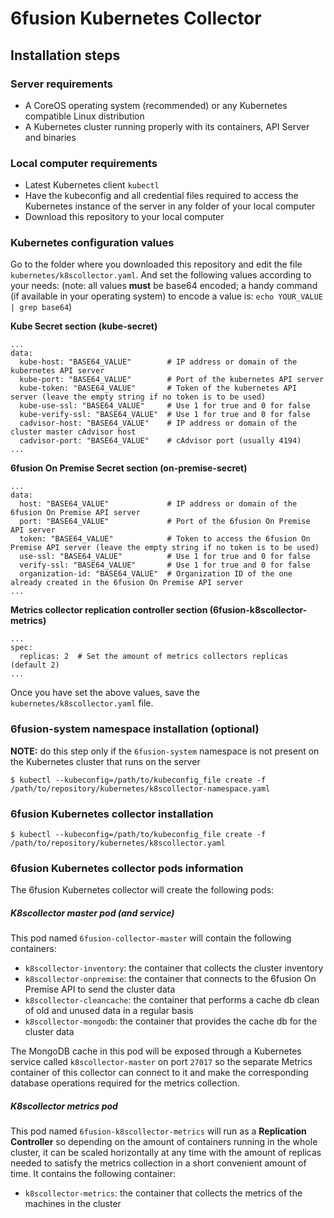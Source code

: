 # 6fusion Kubernetes Collector

## Installation steps

### Server requirements

* A CoreOS operating system (recommended) or any Kubernetes compatible Linux distribution
* A Kubernetes cluster running properly with its containers, API Server and binaries

### Local computer requirements

* Latest Kubernetes client `kubectl`
* Have the kubeconfig and all credential files required to access the Kubernetes instance of the server in any folder of your local computer
* Download this repository to your local computer

### Kubernetes configuration values
Go to the folder where you downloaded this repository and edit the file `kubernetes/k8scollector.yaml`. And set the following values according to your needs:
(note: all values **must** be base64 encoded; a handy command (if available in your operating system) to encode a value is: `echo YOUR_VALUE | grep base64`)

**Kube Secret section (kube-secret)**
```
...
data:
  kube-host: "BASE64_VALUE"        # IP address or domain of the kubernetes API server
  kube-port: "BASE64_VALUE"        # Port of the kubernetes API server
  kube-token: "BASE64_VALUE"       # Token of the kubernetes API server (leave the empty string if no token is to be used)
  kube-use-ssl: "BASE64_VALUE"     # Use 1 for true and 0 for false
  kube-verify-ssl: "BASE64_VALUE"  # Use 1 for true and 0 for false
  cadvisor-host: "BASE64_VALUE"    # IP address or domain of the cluster master cAdvisor host
  cadvisor-port: "BASE64_VALUE"    # cAdvisor port (usually 4194)
...
```
**6fusion On Premise Secret section (on-premise-secret)**
```
...
data:
  host: "BASE64_VALUE"             # IP address or domain of the 6fusion On Premise API server
  port: "BASE64_VALUE"             # Port of the 6fusion On Premise API server
  token: "BASE64_VALUE"            # Token to access the 6fusion On Premise API server (leave the empty string if no token is to be used)
  use-ssl: "BASE64_VALUE"          # Use 1 for true and 0 for false
  verify-ssl: "BASE64_VALUE"       # Use 1 for true and 0 for false
  organization-id: "BASE64_VALUE"  # Organization ID of the one already created in the 6fusion On Premise API server
...
```
**Metrics collector replication controller section (6fusion-k8scollector-metrics)**
```
...
spec:
  replicas: 2  # Set the amount of metrics collectors replicas (default 2)
...
```
Once you have set the above values, save the `kubernetes/k8scollector.yaml` file.

### 6fusion-system namespace installation (optional)
**NOTE:** do this step only if the `6fusion-system` namespace is not present on the Kubernetes cluster that runs on the server

`$ kubectl --kubeconfig=/path/to/kubeconfig_file create -f /path/to/repository/kubernetes/k8scollector-namespace.yaml`

### 6fusion Kubernetes collector installation

`$ kubectl --kubeconfig=/path/to/kubeconfig_file create -f /path/to/repository/kubernetes/k8scollector.yaml`

### 6fusion Kubernetes collector pods information
The 6fusion Kubernetes collector will create the following pods:

##### K8scollector master pod (and service)
This pod named `6fusion-collector-master` will contain the following containers:
* `k8scollector-inventory`: the container that collects the cluster inventory
* `k8scollector-onpremise`: the container that connects to the 6fusion On Premise API to send the cluster data
* `k8scollector-cleancache`: the container that performs a cache db clean of old and unused data in a regular basis
* `k8scollector-mongodb`: the container that provides the cache db for the cluster data

The MongoDB cache in this pod will be exposed through a Kubernetes service called `k8scollector-master` on port `27017` so the separate Metrics container of this collector can connect to it and make the corresponding database operations required for the metrics collection.

##### K8scollector metrics pod
This pod named `6fusion-k8scollector-metrics` will run as a **Replication Controller** so depending on the amount of containers running in the whole cluster, it can be scaled horizontally at any time with the amount of replicas needed to satisfy the metrics collection in a short convenient amount of time. It contains the following container:
* `k8scollector-metrics`: the container that collects the metrics of the machines in the cluster
